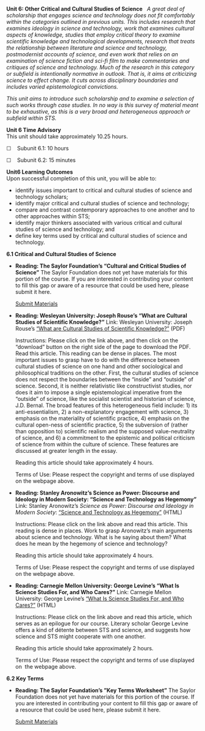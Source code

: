 **Unit 6: Other Critical and Cultural Studies of Science** <span
id="6"></span> 
*A great deal of scholarship that engages science and technology does
not fit comfortably within the categories outlined in previous units.
This includes research that examines ideology in science and technology,
work that examines cultural aspects of knowledge, studies that employ
critical theory to examine scientific knowledge and technological
developments, research that treats the relationship between literature
and science and technology, postmodernist accounts of science, and even
work that relies on an examination of science fiction and sci-fi film to
make commentaries and critiques of science and technology. Much of the
research in this category or subfield is intentionally normative in
outlook. That is, it aims at criticizing science to effect change. It
cuts across disciplinary boundaries and includes varied epistemological
convictions.*  
  
 *This unit aims to introduce such scholarship and to examine a
selection of such works through case studies. In no way is this survey
of material meant to be exhaustive, as this is a very broad and
heterogeneous approach or subfield within STS.*

**Unit 6 Time Advisory**  
This unit should take approximately 10.25 hours.  
  
 ☐    Subunit 6.1: 10 hours  
  
 ☐    Subunit 6.2: 15 minutes

**Unit6 Learning Outcomes**  
Upon successful completion of this unit, you will be able to:
-   identify issues important to critical and cultural studies of
    science and technology scholars;
-   identify major critical and cultural studies of science and
    technology;
-   compare and contrast contemporary approaches to one another and to
    other approaches within STS;
-   identify major thinkers associated with various critical and
    cultural studies of science and technology; and
-   define key terms used by critical and cultural studies of science
    and technology.

**6.1 Critical and Cultural Studies of Science** <span id="6.1"></span> 
-   **Reading: The Saylor Foundation’s “Cultural and Critical Studies of
    Science”**
    The Saylor Foundation does not yet have materials for this portion
    of the course. If you are interested in contributing your content to
    fill this gap or aware of a resource that could be used here, please
    submit it here.

    [Submit Materials](/contribute/)

-   **Reading: Wesleyan University: Joseph Rouse’s “What are Cultural
    Studies of Scientific Knowledge?”**
    Link: Wesleyan University: Joseph Rouse’s [“What are Cultural
    Studies of Scientific
    Knowledge?”](http://wesscholar.wesleyan.edu/div1facpubs/89/) (PDF)  
      
     Instructions: Please click on the link above, and then click on the
    “download” button on the right side of the page to download the PDF.
    Read this article. This reading can be dense in places. The most
    important issues to grasp have to do with the difference between
    cultural studies of science on one hand and other sociological and
    philosophical traditions on the other. First, the cultural studies
    of science does not respect the boundaries between the “inside” and
    “outside” of science. Second, it is neither relativistic like
    constructivist studies, nor does it aim to impose a single
    epistemological imperative from the “outside” of science, like the
    socialist scientist and historian of science, J.D. Bernal. The broad
    features of this heterogeneous field include: 1) its
    anti-essentialism, 2) a non-explanatory engagement with science, 3)
    emphasis on the materiality of scientific practice, 4) emphasis on
    the cultural open-ness of scientific practice, 5) the subversion of
    (rather than opposition to) scientific realism and the supposed
    value-neutrality of science, and 6) a commitment to the epistemic
    and political criticism of science from within the culture of
    science. These features are discussed at greater length in the
    essay.  
      
     Reading this article should take approximately 4 hours.  
      
     Terms of Use: Please respect the copyright and terms of use
    displayed on the webpage above.

-   **Reading: Stanley Aronowitz’s Science as Power: Discourse and
    Ideology in Modern Society: “Science and Technology as Hegemony”**
    Link: Stanley Aronowitz’s *Science as Power: Discourse and Ideology
    in Modern Society*: [“Science and Technology as
    Hegemony”](http://www.cs.cmu.edu/~mdr2/classes/76_101_D_Fall_04/readings/Aronowitzfull.htm)
    (HTML)  
      
     Instructions: Please click on the link above and read this article.
    This reading is dense in places. Work to grasp Aronowitz’s main
    arguments about science and technology. What is he saying about
    them? What does he mean by the hegemony of science and technology?  
      
     Reading this article should take approximately 4 hours.  
      
     Terms of Use: Please respect the copyright and terms of use
    displayed on the webpage above.

-   **Reading: Carnegie Mellon University: George Levine’s “What Is
    Science Studies For, and Who Cares?”**
    Link: Carnegie Mellon University: George Levine’s [“What Is Science
    Studies For, and Who
    Cares?”](http://www.cs.cmu.edu/~mdr2/classes/76_101_D_Fall_04/readings/Levine.htm)
    (HTML)  
      
     Instructions: Please click on the link above and read this article,
    which serves as an epilogue for our course. Literary scholar George
    Levine offers a kind of détente between STS and science, and
    suggests how science and STS might cooperate with one another.  
      
     Reading this article should take approximately 2 hours.  
      
     Terms of Use: Please respect the copyright and terms of use
    displayed on  the webpage above.

**6.2 Key Terms** <span id="6.2"></span> 
-   **Reading: The Saylor Foundation’s ”Key Terms Worksheet”**
    The Saylor Foundation does not yet have materials for this portion
    of the course. If you are interested in contributing your content to
    fill this gap or aware of a resource that could be used here, please
    submit it here.

    [Submit Materials](/contribute/)


